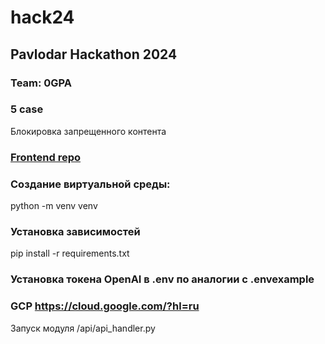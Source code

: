 # hack24
## Pavlodar Hackathon 2024 

### Team: 0GPA

### 5 case
Блокировка запрещенного контента 


### [Frontend repo](https://github.com/dantepalacio/hack24_front)


### Создание виртуальной среды:

python -m venv venv

### Установка зависимостей

pip install -r requirements.txt

### Установка токена OpenAI в .env по аналогии с .envexample

### GCP https://cloud.google.com/?hl=ru




Запуск модуля /api/api_handler.py
